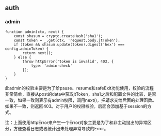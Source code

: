 ## auth

### admin
```
function admin(ctx, next) {
	const shasum = crypto.createHash('sha1');
	const token = _.get(ctx, 'request.body.jtToken');
	if (token && shasum.update(token).digest('hex') === config.adminToken) {
		return next();
	} else {
		throw httpError('token is invalid', 403, {
			type: 'admin-check'
		});
	}
}
```

此admin的校验主要是为了给pause、resume和safeExit功能使用，校验的流程非常简单，直接从post的data中获取jtToken，sha1之后和配置文件的比较，是否一致，如果一致则表示有admin权限，调用next()，把请求交给后面的处理函数。如果不一致，则返回403。对于用户的权限校验，后面会添加基于session的方式。

注：上面使用httpError来产生一个Error对象主要是为了和非主动抛出的异常区分，方便查看日志或者统计出未处理异常导致的Error。